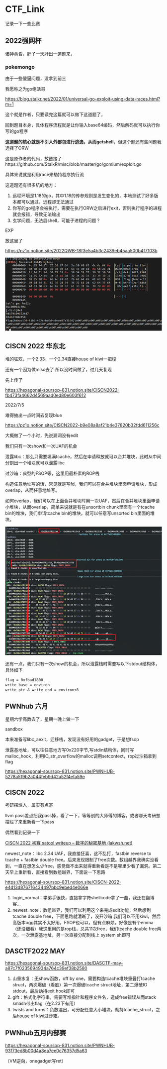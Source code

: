 # CTF_Link

记录一下一些比赛

## 2022强网杯

诸神黄昏，肝了一天肝出一道题来，

### **pokemongo**

由于一些傻逼问题，没拿到前三

我愿称之为go绝活哥

https://blog.stalkr.net/2022/01/universal-go-exploit-using-data-races.html?m=1

这个就是作者，只要读完这篇就可以做下这道题了，

回到题目本身，具体程序流程就是让你输入base64编码，然后解码就可以执行你写的go程序

**这道题的核心就是不引入外部包进行逃逸，从而getshell**，但这个题还有些问题我选择了ORW

这是原作者的代码，放链接了https://github.com/StalkR/misc/blob/master/go/gomium/exploit.go

具体来说就是利用race来劫持程序执行流

这道题还有很多坑的地方：

1. 远程环境是1.18的go，其中1.18的传参规则是发生变化的，本地测试了好多版本都可以通过，远程却无法通过
2. 你写的go程序会被执行，需要在执行ORW之后进行exit，否则执行程序的进程就会报错，导致无法输出
3. 玄学问题，无法启shell，可能子进程的问题？

EXP

放这里了

https://pz1o.notion.site/2022QWB-18f3e5a4b3c2439eb45aa500b4f7103b

![image-20220731183942231](README/image-20220731183942231.png)





## CISCN 2022 华东北

堆的狂欢，一个2.33，一个2.34直接house of kiwi一把梭

还有一个因为做misc去了 所以没时间做了，过几天复现

先上传了

https://hexagonal-soursop-831.notion.site/CISCN2022-fb473fa4662d4569aad0ed80e603f612

2022/7/5 

难得抽出一点时间去复现blue

https://pz1o.notion.site/CISCN2022-b9e08a8af21b4e37820b32fdd611256c

大概做了一个小时，先说漏洞没有edit

我们只有一次show和一次UAF的机会

泄露libc：那么只需要填满tcache，然后在申请释放就可以合并堆块，此时从中间分割出一个堆块就可以泄露libc

过沙箱：典型的FSOP等，这里用最朴素的ROP栈

构造任意地址写的话，常见就是写fd，我们可以在合并堆块里面申请堆块，形成overlap，从而任意地址写。

如何overlap，我们可以在上面合并堆块时用一次UAF，然后在合并堆块里面申请小堆块，从而overlap，简单来说就是有在unsortbin chunk里面有一个tcache bin的堆块，我们申请tcache bin的堆块，就可以任意写unsorted bin里面的堆块。

![image-20220705162616002](README/image-20220705162616002.png)

还有一点，我们只有一次show的机会，所以泄露栈时需要写以下stdout结构体，具体如下

```
flag = 0xfbad1800
write_base = environ
write_ptr & write_end = environ+8
```

## PWNhub 六月

星期六学高数去了，星期一晚上做一下

sandbox

本来准备写libc_aexit，迁移栈，发现没有好用的gadget，于是想fsop

泄露基地址，可以往任意地方写0x220字节,写stdin结构体，同时写malloc_hook，利用IO_str_overflow的malloc调用setcontext，rop过沙箱拿到flag

https://hexagonal-soursop-831.notion.site/PWNHUB-5278a519b2a044feb9d42a52f4efa59e



## CISCN 2022

考研摆烂人，属实有点寄

llvm pass差点把我pass掉，看了一下，等等别的大师傅的博客，或者哪天考研想摆烂了来重新看一下pass

偶然看到记录一下

[CISCN 2022 初赛 satool writeup – 数字的秘密基地 (lakwsh.net)](https://lakwsh.net/?p=457)

newest_note：libc 2.34 UAF，我直接狂喜，这不乱打，fastbin reverse to tcache + fastbin double free。后来发现限制了free次数。数组越界我确实没看到，一直在想怎么少free，感觉做不出来就得重新看是不是哪里少看了漏洞。第二天早上重新看，直接看到数组越界，下面说一下思路

https://hexagonal-soursop-831.notion.site/CISCN-2022-e4d13d876716434497bbc9ebed4e066e

1. login_normal：学弟手很快，直接拿字符shellcode拿了一血，我还在翻博客...
2. newest_note：数组越界，我们可以利用这个来完成edit功能，然后想到tcache double free，下面思路就清晰了，没开沙箱 我们可以不用kiwi，然后高版本ogg其实不太好用，FSOP也可以，但有点麻烦，好像是有个emma（还没细看）我这里用的是rop栈，总共11次free，我们tcache double free两次，一次泄露基地址，另一次直接分配到栈上 system sh即可

## DASCTF2022 MAY

https://hexagonal-soursop-831.notion.site/DASCTF-may-a87c7f0235694934a764c39ef38b2580

1. 山重水复：无show函数，off by one，需要构造tcache堆块重叠打tcache struct，两次爆破（看脸）第一次爆破tcache struct地址，第二爆破IO stdout，最后劫持exit hook即可
2. gift：格式化字符串，需要写堆指针和程序文件名，造成free错误从而stack smash带出flag（在2.23下有用）
3. twists and turns：负数溢出，可分配任意大小堆块，劫持tcache_struct，之后house of  kiwi过沙箱。

## PWNhub五月内部赛

https://hexagonal-soursop-831.notion.site/PWNHUB-93f73ed8b00d4a8ea7ee0c76357d5a63

（VM逆向，onegadget写ret）

